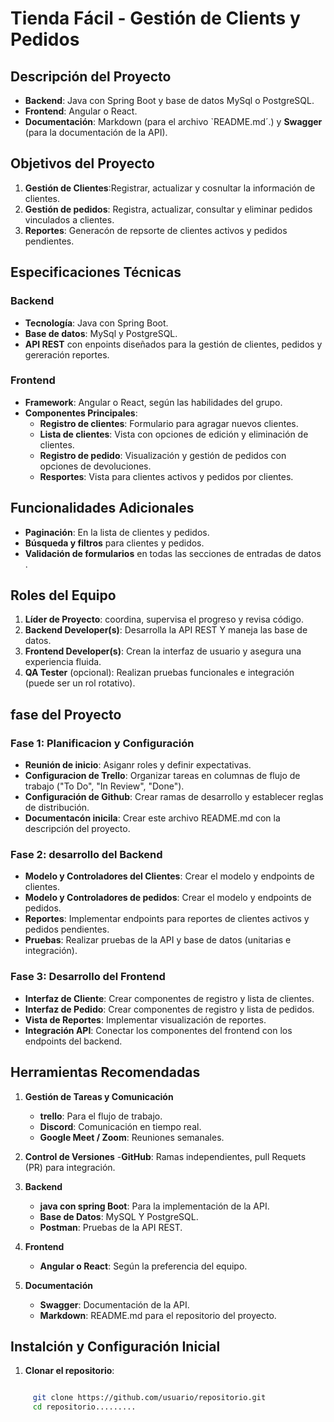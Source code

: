 # Tienda Fácil - Gestión de Clients y Pedidos

<!--

Archivo README.md incial para el proyecto Tienda Fácil.
Este archivo ofrece una visión general del proyeto y sus requisitos.
Actualiza este archivo conforme avanza el desarrollo para reflejar cambios y adiciones.

-->

## Descripción del Proyecto

<!--
Proporciona una descripción breve pero clara del proyecto para ayudar
a otos colaboradores a entender el objeto principal de este sistema.

<--

Este proyecto tiene como objetivo implementar un sistema de gestión para **Tienda Fácil** que permite registar y
gestionar clientes y pedidos.

Este sistema busca facilitar a los empleados el acceso a información de clientes y pedidos activos y pendientes.

### General

- **Equipos de trabajo**: Un lider de equipo es responsable de la coordinación.
- **Gestión de tareas**: Uso de un tablero de tareas en **Trello** para el seguimiento y orgabización.
- **Contro de versiones**: Repsoitorio en **GitHub** con ramas independientes para cada desarrollador
- **Acceso coordinadores**: Chantal y Jorge deben de tener acceso al trablero y repositorio de gitHub.

### Tecnologías recomendadas

<!
Detallar las tecnologías utilizadas garatntizar que todos los desarrolladores
y futuros colaboradores entiendan los requisitos técnicos.
-->

- **Backend**: Java con Spring Boot y base de datos MySql o PostgreSQL.
- **Frontend**: Angular o React.
- **Documentación**: Markdown (para el archivo `README.md´.) y **Swagger** (para la documentación de la API).

## Objetivos del Proyecto

1. **Gestión de Clientes**:Registrar, actualizar y cosnultar la información de clientes.
2. **Gestión de pedidos**: Registra, actualizar, consultar y eliminar pedidos vinculados a clientes.
3. **Reportes**: Generacón de repsorte de clientes activos y pedidos pendientes.

## Especificaciones Técnicas

### Backend

- **Tecnología**: Java con Spring Boot.
- **Base de datos**: MySql y PostgreSQL.
- **API REST** con enpoints diseñados para la gestión de clientes, pedidos y gereración reportes.

### Frontend

- **Framework**: Angular o React, según las habilidades del grupo.
- **Componentes Principales**:
  - **Registro de clientes**: Formulario para agragar nuevos clientes.
  - **Lista de clientes**: Vista con opciones de edición y eliminación de clientes.
  - **Registro de pedido**: Visualización y gestión de pedidos con opciones de devoluciones.
  - **Resportes**: Vista para clientes activos y pedidos por clientes.

## Funcionalidades Adicionales

- **Paginación**: En la lista de clientes y pedidos.
- **Búsqueda y filtros** para clientes y pedidos.
- **Validación de formularios** en todas las secciones de entradas de datos .

## Roles del Equipo

1. **Líder de Proyecto**: coordina, supervisa el progreso y revisa código.
2. **Backend Developer(s)**: Desarrolla la API REST Y maneja las base de datos.
3. **Frontend Developer(s)**: Crean la interfaz de usuario y asegura una experiencia fluida.
4. **QA Tester** (opcional): Realizan pruebas funcionales e integración (puede ser un rol rotativo).

## fase del Proyecto

### Fase 1: Planificacion y Configuración

- **Reunión de inicio**: Asiganr roles y definir expectativas.
- **Configuracion de Trello**: Organizar tareas en columnas de flujo de trabajo ("To Do", "In Review", "Done").
- **Configuración de Github**: Crear ramas de desarrollo y establecer reglas de distribución.
- **Documentacón inicila**: Crear este archivo README.md con la descripción del proyecto.

### Fase 2: desarrollo del Backend

- **Modelo y Controladores del Clientes**: Crear el modelo y endpoints de clientes.
- **Modelo y Controladores de pedidos**: Crear el modelo y endpoints de pedidos.
- **Reportes**: Implementar endpoints para reportes de clientes activos y pedidos pendientes.
- **Pruebas**: Realizar pruebas de la API y base de datos (unitarias e integración).

### Fase 3: Desarrollo del Frontend

- **Interfaz de Cliente**: Crear componentes de registro y lista de clientes.
- **Interfaz de Pedido**: Crear componentes de registro y lista de pedidos.
- **Vista de Reportes**: Implementar visualización de reportes.
- **Integración API**: Conectar los componentes del frontend con los endpoints del backend.

## Herramientas Recomendadas

1. **Gestión de Tareas y Comunicación**

   - **trello**: Para el flujo de trabajo.
   - **Discord**: Comunicación en tiempo real.
   - **Google Meet / Zoom**: Reuniones semanales.

2. **Control de Versiones** -**GitHub**: Ramas independientes, pull Requets (PR) para integración.

3. **Backend**

   - **java con spring Boot**: Para la implementación de la API.
   - **Base de Datos**: MySQL Y PostgreSQL.
   - **Postman**: Pruebas de la API REST.

4. **Frontend**

   - **Angular o React**: Según la preferencia del equipo.

5. **Documentación**
   - **Swagger**: Documentación de la API.
   - **Markdown**: README.md para el repositorio del proyecto.

## Instalción y Configuración Inicial

1. **Clonar el repositorio**:

```bash

     git clone https://github.com/usuario/repositorio.git
     cd repositorio.........
```
